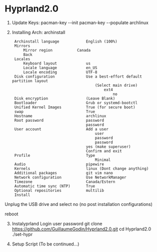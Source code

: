# Hyprland2.0

1) Update Keys:
    pacman-key --init
    pacman-key --populate archlinux

2) Installing Arch:
    archinstall

        Archinstall language			English (100%)
        Mirrors
            Mirror region	        Canada
            Back				
        Locales
            Keyboard layout		        us
            Locale language		        en_US
            Locale encoding		        UTF-8
        Disk configuration              Use a best-effort default partition layout
                                            (Select main drive)
                                                ext4
                                                    no
        Disk encryption                 (Leave Blank)
        Bootloader				        Grub or systemd-bootctl
        Unified Kernel Images		    True (for secure boot)
        swap					        True
        Hostname			    	    archlinux
        Root password                   password
                                        password
        User account                    Add a user
                                            user
                                            password
                                            password
                                        yes (make superuser)
                                        Confirm and exit
        Profile                         Type
                                            Minimal
        Audio                           pipewire
        Kernels				            linux (Dont change anything)
        Additional packages             git vim nano
        Network configuration           Use NetworkManager
        Timezone                        Canada/Estern
        Automatic time sync (NTP)		True
        Optional repositories           multilib
        Install

Unplug the USB drive and select no (no post installation configurations)

reboot

3) Instalyprland
    Login                               user
                                        password
    git clone https://github.com/GuillaumeGodin/Hyprland2.0.git
    cd Hyprland2.0
    ./set-hypr

4) Setup Script
    (To be continued...)
